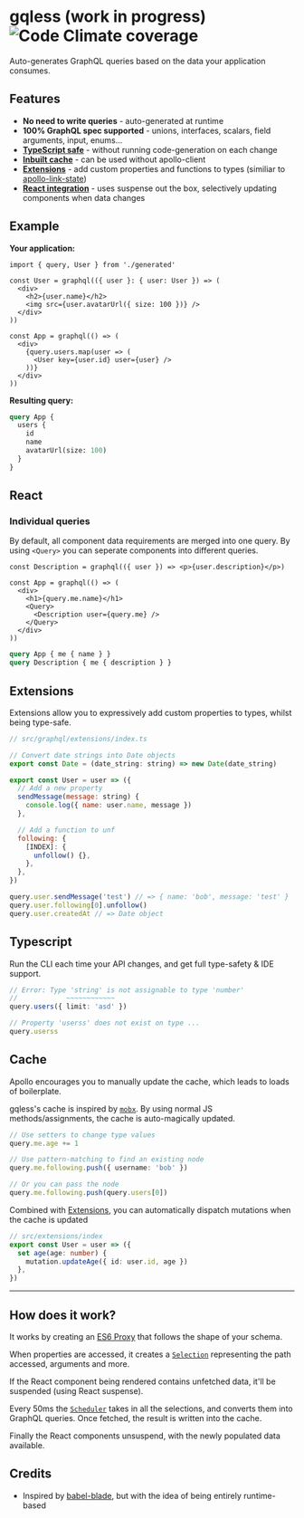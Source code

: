 # gqless (work in progress) ![Code Climate coverage](https://img.shields.io/codeclimate/coverage/samdenty/gqless)

Auto-generates GraphQL queries based on the data your application consumes.

## Features

- **No need to write queries** - auto-generated at runtime
- **100% GraphQL spec supported** - unions, interfaces, scalars, field arguments, input, enums...
- [**TypeScript safe**](#Typescript) - without running code-generation on each change
- [**Inbuilt cache**](#Cache) - can be used without apollo-client
- [**Extensions**](#Extensions) - add custom properties and functions to types (similiar to [apollo-link-state](https://www.apollographql.com/docs/link/links/state/))
- [**React integration**](#React) - uses suspense out the box, selectively updating components when data changes

## Example

<!-- prettier-ignore -->
**Your application:**

```tsx
import { query, User } from './generated'

const User = graphql(({ user }: { user: User }) => (
  <div>
    <h2>{user.name}</h2>
    <img src={user.avatarUrl({ size: 100 })} />
  </div>
))

const App = graphql(() => (
  <div>
    {query.users.map(user => (
      <User key={user.id} user={user} />
    ))}
  </div>
))
```

**Resulting query:**

```graphql
query App {
  users {
    id
    name
    avatarUrl(size: 100)
  }
}
```

## React

### Individual queries

By default, all component data requirements are merged into one query. By using `<Query>` you can seperate components into different queries.

```tsx
const Description = graphql(({ user }) => <p>{user.description}</p>)

const App = graphql(() => (
  <div>
    <h1>{query.me.name}</h1>
    <Query>
      <Description user={query.me} />
    </Query>
  </div>
))
```

<!-- prettier-ignore -->
```graphql
query App { me { name } }
query Description { me { description } }
```

## Extensions

Extensions allow you to expressively add custom properties to types, whilst being type-safe.

```js
// src/graphql/extensions/index.ts

// Convert date strings into Date objects
export const Date = (date_string: string) => new Date(date_string)

export const User = user => ({
  // Add a new property
  sendMessage(message: string) {
    console.log({ name: user.name, message })
  },

  // Add a function to unf
  following: {
    [INDEX]: {
      unfollow() {},
    },
  },
})

query.user.sendMessage('test') // => { name: 'bob', message: 'test' }
query.user.following[0].unfollow()
query.user.createdAt // => Date object
```

## Typescript

Run the CLI each time your API changes, and get full type-safety & IDE support.

```ts
// Error: Type 'string' is not assignable to type 'number'
//            ~~~~~~~~~~~~
query.users({ limit: 'asd' })

// Property 'userss' does not exist on type ...
query.userss
```

## Cache

Apollo encourages you to manually update the cache, which leads to loads of boilerplate.

gqless's cache is inspired by [`mobx`](https://github.com/mobxjs/mobx). By using normal JS methods/assignments, the cache is auto-magically updated.

```ts
// Use setters to change type values
query.me.age += 1

// Use pattern-matching to find an existing node
query.me.following.push({ username: 'bob' })

// Or you can pass the node
query.me.following.push(query.users[0])
```

Combined with [Extensions](#Extensions), you can automatically dispatch mutations when the cache is updated

```ts
// src/extensions/index
export const User = user => ({
  set age(age: number) {
    mutation.updateAge({ id: user.id, age })
  },
})
```

---

## How does it work?

It works by creating an [ES6 Proxy](https://developer.mozilla.org/en-US/docs/Web/JavaScript/Reference/Global_Objects/Proxy) that follows the shape of your schema.

When properties are accessed, it creates a [`Selection`](https://github.com/samdenty/gqless/tree/master/src/gqless/src/Selection) representing the path accessed, arguments and more.

If the React component being rendered contains unfetched data, it'll be suspended (using React suspense).

Every 50ms the [`Scheduler`](https://github.com/samdenty/gqless/tree/master/src/gqless/src/Scheduler) takes in all the selections, and converts them into GraphQL queries. Once fetched, the result is written into the cache.

Finally the React components unsuspend, with the newly populated data available.

## Credits

- Inspired by [babel-blade](https://github.com/sw-yx/babel-blade), but with the idea of being entirely runtime-based
